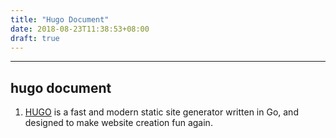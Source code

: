 ```yaml
---
title: "Hugo Document"
date: 2018-08-23T11:38:53+08:00
draft: true
---
```

[HUGO]:https://gohugo.io/documentation/ "hugo site"
___
## hugo document
1. [HUGO] is a fast and modern static site generator written in Go, and designed to make website creation fun again.

